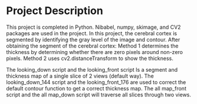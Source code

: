 
# Project Description
This project is completed in Python. Nibabel, numpy, skimage, and CV2 packages are used in the project. In this project, the cerebral cortex is segmented by identifying the gray level of the image and contour. After obtaining the segment of the cerebral cortex: Method 1 determines the thickness by determining whether there are zero pixels around non-zero pixels. Method 2 uses cv2.distanceTransform to show the thickness.


The looking_down script and the looking_front script Is a segment and thickness map of a single slice of 2 views (default way). The looking_down_144 script and the looking_front_176 are used to correct the default contour function to get a correct thickness map. The all map_front script and the all map_down script will traverse all slices through two views.
